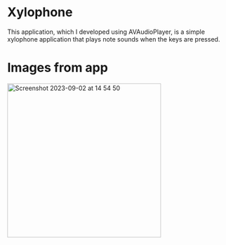 # Xylophone
This application, which I developed using AVAudioPlayer, is a simple xylophone application that plays note sounds when the keys are pressed.

# Images from app

<img width="350" alt="Screenshot 2023-09-02 at 14 54 50" src="https://github.com/yasinctn/Xylophone/assets/96244256/770960e0-90be-4e2d-8317-b11232640762">
